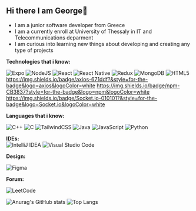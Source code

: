 ## Hi there I am George👋
<ul>
 <li>I am a junior software developer from Greece</li>
 <li>I am a currently enroll at University of Thessaly in IT and Telecommunications deparment</li>
 <li>I am curious into learning new things about developing and creating any type of projects</li>
</ul>

**Technologies that i know:**
 
 ![Expo](https://img.shields.io/badge/expo-1C1E24?style=for-the-badge&logo=expo&logoColor=#D04A37 ) ![NodeJS](https://img.shields.io/badge/node.js-6DA55F?style=for-the-badge&logo=node.js&logoColor=white)   ![React](https://img.shields.io/badge/react-%2320232a.svg?style=for-the-badge&logo=react&logoColor=%2361DAFB)  ![React Native](https://img.shields.io/badge/react_native-%2320232a.svg?style=for-the-badge&logo=react&logoColor=%2361DAFB )     ![Redux](https://img.shields.io/badge/redux-%23593d88.svg?style=for-the-badge&logo=redux&logoColor=white)       ![MongoDB](https://img.shields.io/badge/MongoDB-%234ea94b.svg?style=for-the-badge&logo=mongodb&logoColor=white)  ![HTML5](https://img.shields.io/badge/html5-%23E34F26.svg?style=for-the-badge&logo=html5&logoColor=white)  https://img.shields.io/badge/axios-671ddf?&style=for-the-badge&logo=axios&logoColor=white   https://img.shields.io/badge/npm-CB3837?style=for-the-badge&logo=npm&logoColor=white  	https://img.shields.io/badge/Socket.io-010101?&style=for-the-badge&logo=Socket.io&logoColor=white  

 

**Languages that i know:**

![C++](https://img.shields.io/badge/c++-%2300599C.svg?style=for-the-badge&logo=c%2B%2B&logoColor=white)   ![C](https://img.shields.io/badge/c-%2300599C.svg?style=for-the-badge&logo=c&logoColor=white)  ![TailwindCSS](https://img.shields.io/badge/tailwindcss-%2338B2AC.svg?style=for-the-badge&logo=tailwind-css&logoColor=white)   ![Java](https://img.shields.io/badge/java-%23ED8B00.svg?style=for-the-badge&logo=openjdk&logoColor=white) 	![JavaScript](https://img.shields.io/badge/javascript-%23323330.svg?style=for-the-badge&logo=javascript&logoColor=%23F7DF1E)     ![Python](https://img.shields.io/badge/python-3670A0?style=for-the-badge&logo=python&logoColor=ffdd54)

**IDEs:**  
![IntelliJ IDEA](https://img.shields.io/badge/IntelliJIDEA-000000.svg?style=for-the-badge&logo=intellij-idea&logoColor=white) ![Visual Studio Code](https://img.shields.io/badge/Visual%20Studio%20Code-0078d7.svg?style=for-the-badge&logo=visual-studio-code&logoColor=white)


**Design:**  

![Figma](https://img.shields.io/badge/figma-%23F24E1E.svg?style=for-the-badge&logo=figma&logoColor=white)


**Forum:** 

![LeetCode](https://img.shields.io/badge/LeetCode-000000?style=for-the-badge&logo=LeetCode&logoColor=#d16c06)

![Anurag's GitHub stats](https://github-readme-stats.vercel.app/api?username=ZacGeo&theme=solarized-light&show_icons=true)    ![Top Langs](https://github-readme-stats.vercel.app/api/top-langs/?username=anuraghazra&layout=compact)
<!--
**ZacGeo/ZacGeo** is a ✨ _special_ ✨ repository because its `README.md` (this file) appears on your GitHub profile.

Here are some ideas to get you started:

- 🔭 I’m currently working on ...
- 🌱 I’m currently learning ...
- 👯 I’m looking to collaborate on ...
- 🤔 I’m looking for help with ...
- 💬 Ask me about ...
- 📫 How to reach me: ...
- 😄 Pronouns: ...
- ⚡ Fun fact: ...
-->
